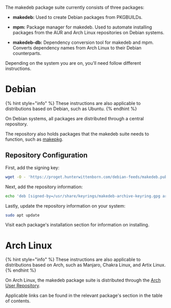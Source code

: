 The makedeb package suite currently consists of three packages:

- **makedeb:** Used to create Debian packages from PKGBUILDs.

- **mpm:** Package manager for makedeb. Used to automate installing packages from the AUR and Arch Linux repositories on Debian systems.

- **makedeb-db:** Dependency conversion tool for makedeb and mpm. Converts dependency names from Arch Linux to their Debian counterparts.

Depending on the system you are on, you'll need follow different instructions.

# Debian
{% hint style="info" %}
These instructions are also applicable to distributions based on Debian, such as Ubuntu.
{% endhint %}

On Debian systems, all packages are distributed through a central repository.

The repository also holds packages that the makedeb suite needs to function, such as [makepkg](https://wiki.archlinux.org/title/makepkg).

## Repository Configuration
First, add the signing key:

```sh
wget -O - 'https://proget.hunterwittenborn.com/debian-feeds/makedeb.pub' | gpg --dearmor | sudo tee /usr/share/keyrings/makedeb-archive-keyring.gpg &> /dev/null
```

Next, add the repository information:

```sh
echo 'deb [signed-by=/usr/share/keyrings/makedeb-archive-keyring.gpg arch=all] https://proget.hunterwittenborn.com/ makedeb main' | sudo tee /etc/apt/sources.list.d/makedeb.list
```

Lastly, update the repository information on your system:

```sh
sudo apt update
```

Visit each package's installation section for information on installing.

# Arch Linux
{% hint style="info" %}
These instructions are also applicable to distributions based on Arch, such as Manjaro, Chakra Linux, and Artix Linux.
{% endhint %}

On Arch Linux, the makedeb package suite is distributed through the [Arch User Repository](https://wiki.archlinux.org/title/Arch_User_Repository).

Applicable links can be found in the relevant package's section in the table of contents.
